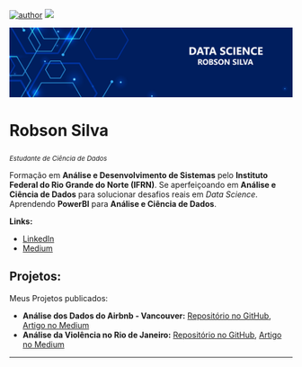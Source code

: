 [![author](https://img.shields.io/badge/author-robson_silva-red.svg)](https://www.linkedin.com/in/robson-silva-0b79291b6) [![](https://img.shields.io/badge/python-3.8+-blue.svg)](https://www.python.org/downloads/release/python-383/)

<p align="center">
  <img src="data_science.png" >
</p>

# Robson Silva
<sub>*Estudante de Ciência de Dados*</sub>

Formação em **Análise e Desenvolvimento de Sistemas** pelo **Instituto Federal do Rio Grande do Norte (IFRN)**.
Se aperfeiçoando em **Análise e Ciência de Dados** para solucionar desafios reais em _Data Science_.
Aprendendo **PowerBI** para **Análise e Ciência de Dados**.



**Links:**
* [LinkedIn](https://www.linkedin.com/in/robson-silva-0b79291b6)
* [Medium](https://medium.com/@robsonrds72)


## Projetos:
Meus Projetos publicados:

* **Análise dos Dados do Airbnb - Vancouver:**   [Repositório no GitHub](https://github.com/robson-ribeiro-da-silva/projects_data_science/blob/54dcba48c3f838fbd2a1def814993ec665a264a0/Analisando_os_Dados_do_Airbnb.ipynb),   [Artigo no Medium](https://robsonrds72.medium.com/an%C3%A1lise-dos-dados-do-airbnb-vancouver-canad%C3%A1-com-o-google-colab-6f9525b6d9e4)
* **Análise da Violência no Rio de Janeiro:**   [Repositório no GitHub](https://github.com/robson-ribeiro-da-silva/projects_data_science/blob/54dcba48c3f838fbd2a1def814993ec665a264a0/Analisando_a_Viol%C3%AAncia_no_Rio_de_Janeiro.ipynb),   [Artigo no Medium](https://robsonrds72.medium.com/analisando-a-viol%C3%AAncia-no-rio-de-janeiro-estudo-de-caso-com-data-science-24d04a83be93)
---


